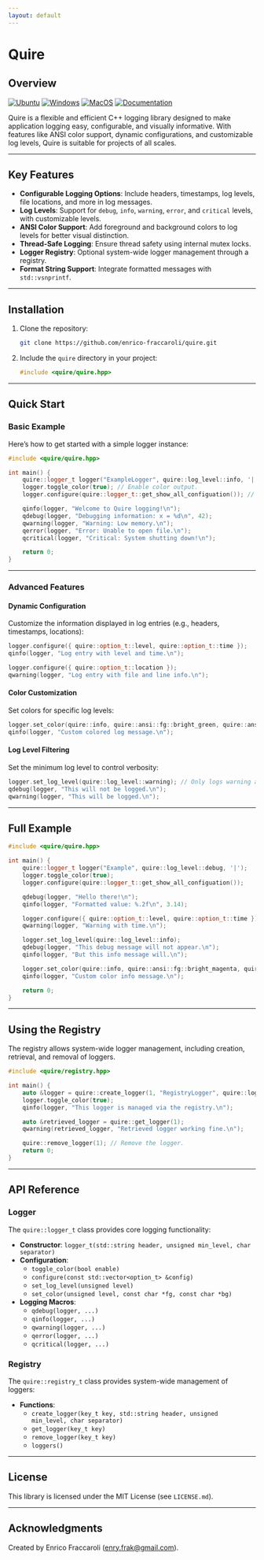 ```yaml
---
layout: default
---
```


# Quire

## Overview

[![Ubuntu](https://github.com/Galfurian/quire/actions/workflows/ubuntu.yml/badge.svg)](https://github.com/Galfurian/quire/actions/workflows/ubuntu.yml)
[![Windows](https://github.com/Galfurian/quire/actions/workflows/windows.yml/badge.svg)](https://github.com/Galfurian/quire/actions/workflows/windows.yml)
[![MacOS](https://github.com/Galfurian/quire/actions/workflows/macos.yml/badge.svg)](https://github.com/Galfurian/quire/actions/workflows/macos.yml)
[![Documentation](https://github.com/Galfurian/quire/actions/workflows/documentation.yml/badge.svg)](https://github.com/Galfurian/quire/actions/workflows/documentation.yml)

Quire is a flexible and efficient C++ logging library designed to make
application logging easy, configurable, and visually informative. With features
like ANSI color support, dynamic configurations, and customizable log levels,
Quire is suitable for projects of all scales.

---

## **Key Features**

- **Configurable Logging Options**: Include headers, timestamps, log levels, file locations, and more in log messages.
- **Log Levels**: Support for `debug`, `info`, `warning`, `error`, and `critical` levels, with customizable levels.
- **ANSI Color Support**: Add foreground and background colors to log levels for better visual distinction.
- **Thread-Safe Logging**: Ensure thread safety using internal mutex locks.
- **Logger Registry**: Optional system-wide logger management through a registry.
- **Format String Support**: Integrate formatted messages with `std::vsnprintf`.

---

## **Installation**

1. Clone the repository:

   ```bash
   git clone https://github.com/enrico-fraccaroli/quire.git
   ```

2. Include the `quire` directory in your project:

   ```cpp
   #include <quire/quire.hpp>
   ```

---

## **Quick Start**

### **Basic Example**

Here’s how to get started with a simple logger instance:

```cpp
#include <quire/quire.hpp>

int main() {
    quire::logger_t logger("ExampleLogger", quire::log_level::info, '|');
    logger.toggle_color(true); // Enable color output.
    logger.configure(quire::logger_t::get_show_all_configuation()); // Show all log details.

    qinfo(logger, "Welcome to Quire logging!\n");
    qdebug(logger, "Debugging information: x = %d\n", 42);
    qwarning(logger, "Warning: Low memory.\n");
    qerror(logger, "Error: Unable to open file.\n");
    qcritical(logger, "Critical: System shutting down!\n");

    return 0;
}
```

---

### **Advanced Features**

#### **Dynamic Configuration**

Customize the information displayed in log entries (e.g., headers, timestamps, locations):

```cpp
logger.configure({ quire::option_t::level, quire::option_t::time });
qinfo(logger, "Log entry with level and time.\n");

logger.configure({ quire::option_t::location });
qwarning(logger, "Log entry with file and line info.\n");
```

#### **Color Customization**

Set colors for specific log levels:

```cpp
logger.set_color(quire::info, quire::ansi::fg::bright_green, quire::ansi::bg::black);
qinfo(logger, "Custom colored log message.\n");
```

#### **Log Level Filtering**

Set the minimum log level to control verbosity:

```cpp
logger.set_log_level(quire::log_level::warning); // Only logs warning and above.
qdebug(logger, "This will not be logged.\n");
qwarning(logger, "This will be logged.\n");
```

---

## **Full Example**

```cpp
#include <quire/quire.hpp>

int main() {
    quire::logger_t logger("Example", quire::log_level::debug, '|');
    logger.toggle_color(true);
    logger.configure(quire::logger_t::get_show_all_configuation());

    qdebug(logger, "Hello there!\n");
    qinfo(logger, "Formatted value: %.2f\n", 3.14);

    logger.configure({ quire::option_t::level, quire::option_t::time });
    qwarning(logger, "Warning with time.\n");

    logger.set_log_level(quire::log_level::info);
    qdebug(logger, "This debug message will not appear.\n");
    qinfo(logger, "But this info message will.\n");

    logger.set_color(quire::info, quire::ansi::fg::bright_magenta, quire::ansi::bg::white);
    qinfo(logger, "Custom color info message.\n");

    return 0;
}
```

---

## **Using the Registry**

The registry allows system-wide logger management, including creation, retrieval, and removal of loggers.

```cpp
#include <quire/registry.hpp>

int main() {
    auto &logger = quire::create_logger(1, "RegistryLogger", quire::log_level::debug, '|');
    logger.toggle_color(true);
    qinfo(logger, "This logger is managed via the registry.\n");

    auto &retrieved_logger = quire::get_logger(1);
    qwarning(retrieved_logger, "Retrieved logger working fine.\n");

    quire::remove_logger(1); // Remove the logger.
    return 0;
}
```

---

## **API Reference**

### **Logger**

The `quire::logger_t` class provides core logging functionality:

- **Constructor**: `logger_t(std::string header, unsigned min_level, char separator)`
- **Configuration**:
  - `toggle_color(bool enable)`
  - `configure(const std::vector<option_t> &config)`
  - `set_log_level(unsigned level)`
  - `set_color(unsigned level, const char *fg, const char *bg)`
- **Logging Macros**:
  - `qdebug(logger, ...)`
  - `qinfo(logger, ...)`
  - `qwarning(logger, ...)`
  - `qerror(logger, ...)`
  - `qcritical(logger, ...)`

### **Registry**

The `quire::registry_t` class provides system-wide management of loggers:

- **Functions**:
  - `create_logger(key_t key, std::string header, unsigned min_level, char separator)`
  - `get_logger(key_t key)`
  - `remove_logger(key_t key)`
  - `loggers()`

---

## **License**

This library is licensed under the MIT License (see `LICENSE.md`).

---

## **Acknowledgments**

Created by Enrico Fraccaroli (<enry.frak@gmail.com>).